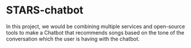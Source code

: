 # STARS-chatbot
 In this project, we would be combining multiple services and open-source tools to make a Chatbot that recommends songs based on the tone of the conversation which the user is having with the chatbot.
